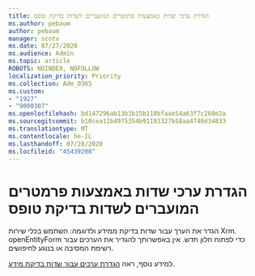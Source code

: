 ```yaml
---
title: הגדרת ערכי שדות באמצעות פרמטרים המועברים לשדות בדיקת טופס
ms.author: pebaum
author: pebaum
manager: scotv
ms.date: 07/27/2020
ms.audience: Admin
ms.topic: article
ROBOTS: NOINDEX, NOFOLLOW
localization_priority: Priority
ms.collection: Adm_O365
ms.custom:
- "1927"
- "9000307"
ms.openlocfilehash: bd147296ab13b3b15b110bfaae54a63f7c260e2a
ms.sourcegitcommit: b10cea11b4975354b91193327b58aa4740d34833
ms.translationtype: MT
ms.contentlocale: he-IL
ms.lasthandoff: 07/28/2020
ms.locfileid: "45439208"
---
```

# <a name="set-field-values-using-parameters-passed-to-a-form---lookup-fields"></a>הגדרת ערכי שדות באמצעות פרמטרים המועברים לשדות בדיקת טופס

הגדר את הערך עבור שדות בדיקת ממידע ולדוגמה: השתמש בכלי שירות Xrm. openEntityForm כדי לפתוח חלון חדש. אין באפשרותך להגדיר את הערכים עבור רשימת המסיבה או בנוגע לחיפושים.

למידע נוסף, ראה [הגדרת ערכים עבור שדות בדיקת מידע](https://docs.microsoft.com/previous-versions/dynamicscrm-2016/developers-guide/gg334375(v=crm.8)#set-values-for-lookup-fields).